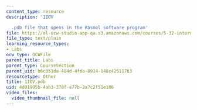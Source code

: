```yaml
---
content_type: resource
description: '1IOV

  .pdb file that opens in the Rasmol software program'
file: https://ol-ocw-studio-app-qa.s3.amazonaws.com/courses/5-32-intermediate-chemical-experimentation-spring-2003/4d01995b4ab3378fe77b2a7c2f51e186_1IOV.pdb
file_type: text/plain
learning_resource_types:
- Labs
ocw_type: OCWFile
parent_title: Labs
parent_type: CourseSection
parent_uid: b6c351da-484d-4fda-8914-148c42511763
resourcetype: Other
title: 1IOV.pdb
uid: 4d01995b-4ab3-378f-e77b-2a7c2f51e186
video_files:
  video_thumbnail_file: null
---
```

